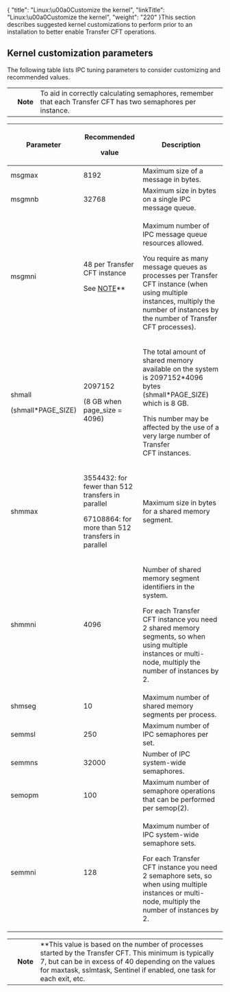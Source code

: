 {
    "title": "Linux:\u00a0Customize the kernel",
    "linkTitle": "Linux:\u00a0Customize the kernel",
    "weight": "220"
}This section describes suggested kernel customizations to perform prior to an installation to better enable Transfer CFT operations.

## Kernel customization parameters

The following table lists IPC tuning parameters to consider customizing and recommended values.

<table data-cellpadding="0" data-cellspacing="0">
<tbody>
<tr class="odd">
<td data-valign="top"></td>
<td data-valign="top"><span><strong>Note</strong></span></td>
<td data-mc-autonum="&lt;b&gt;Note&lt;/b&gt;" data-valign="top">To aid in correctly calculating semaphores, remember that each <span>Transfer CFT</span> has two semaphores per instance.</td>
</tr>
</tbody>
</table>

<table data-cellspacing="0">
<thead>
<tr class="header">
<th>Parameter</th>
<th><p>Recommended</p>
<p>value</p></th>
<th>Description</th>
</tr>
</thead>
<tbody>
<tr class="odd">
<td>msgmax</td>
<td>8192</td>
<td>Maximum size of a message in bytes.</td>
</tr>
<tr class="even">
<td>msgmnb</td>
<td>32768</td>
<td>Maximum size in bytes on a single IPC message queue.</td>
</tr>
<tr class="odd">
<td>msgmni</td>
<td><p>48 per <span>Transfer CFT</span> instance</p>
<p>See <a href="#note_linux">NOTE</a>**</p></td>
<td><p>Maximum number of IPC message queue resources allowed.</p>
<p>You require as many message queues as processes per Transfer CFT instance (when using multiple instances, multiply the number of instances by the number of Transfer CFT processes).</p></td>
</tr>
<tr class="even">
<td><p>shmall</p>
<p>(shmall*PAGE_SIZE)</p></td>
<td><p>2097152</p>
<p>(8 GB when page_size = 4096)</p></td>
<td><p>The total amount of shared memory available on the system is 2097152*4096 bytes (shmall*PAGE_SIZE) which is 8 GB.</p>
<p>This number may be affected by the use of a very large number of Transfer CFT instances.</p></td>
</tr>
<tr class="odd">
<td>shmmax</td>
<td><p>3554432: for fewer than 512 transfers in parallel</p>
<p>67108864: for more than 512 transfers in parallel</p></td>
<td>Maximum size in bytes for a shared memory segment.</td>
</tr>
<tr class="even">
<td>shmmni</td>
<td>4096</td>
<td><p>Number of shared memory segment identifiers in the system.</p>
<p>For each Transfer CFT instance you need 2 shared memory segments, so when using multiple instances or multi-node, multiply the number of instances by 2.</p></td>
</tr>
<tr class="odd">
<td>shmseg</td>
<td>10</td>
<td>Maximum number of shared memory segments per process.</td>
</tr>
<tr class="even">
<td>semmsl</td>
<td>250</td>
<td>Maximum number of IPC semaphores per set.</td>
</tr>
<tr class="odd">
<td>semmns</td>
<td>32000</td>
<td>Number of IPC system-wide semaphores.</td>
</tr>
<tr class="even">
<td>semopm</td>
<td>100</td>
<td>Maximum number of semaphore operations that can be performed per semop(2).</td>
</tr>
<tr class="odd">
<td>semmni</td>
<td>128</td>
<td><p>Maximum number of IPC system-wide semaphore sets.</p>
<p>For each Transfer CFT instance you need 2 semaphore sets, so when using multiple instances or multi-node, multiply the number of instances by 2.</p></td>
</tr>
</tbody>
</table>

<table data-cellpadding="0" data-cellspacing="0">
<tbody>
<tr class="odd">
<td data-valign="top"></td>
<td data-valign="top"><span><strong>Note</strong></span></td>
<td data-mc-autonum="&lt;b&gt;Note&lt;/b&gt;" data-valign="top"><span id="note_linux"></span>**This value is based on the number of processes started by the Transfer CFT. This minimum is typically 7, but can be in excess of 40 depending on the values for maxtask, sslmtask, Sentinel if enabled, one task for each exit, etc.</td>
</tr>
</tbody>
</table>

